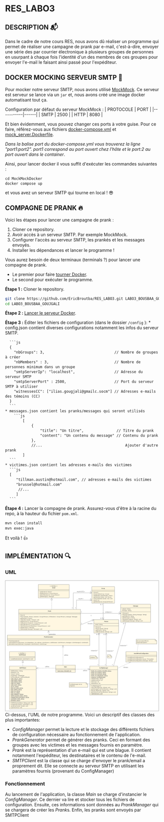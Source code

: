 # RES_LABO3

## DESCRIPTION :mailbox_with_mail: 
Dans le cadre de notre cours RES, nous avons dû réaliser un programme qui permet de réaliser une campagne de prank par e-mail,
c'est-à-dire, envoyer une série des par courrier électronique à plusieurs groupes de personnes en usurpant à chaque fois
l'identité d'un des membres de ces groupes pour envoyer l'e-mail le faisant ainsi passé pour l'expéditeur.


## DOCKER MOCKING SERVEUR SMTP :whale2:
Pour mocker notre serveur SMTP, nous avons utilisé [MockMock](https://github.com/tweakers/MockMock).
Ce serveur est serveur se lance via un `jar` et, nous avons créé une image docker automatisant tout ça.

Configuration par défaut du serveur MockMock : 
| PROTOCOLE | PORT |
|-----------|------|
| SMTP      | 2500 |
| HTTP      | 8080 |

Et bien évidemment, vous pouvez changer ces ports à votre guise. Pour ce faire, référez-vous aux fichiers [docker-compose.yml](MockMockDocker/docker-compose.yml) et [mock_server.Dockerfile](MockMockDocker/mock_server.Dockerfile).    

*Dans la balise port du docker-compose.yml vous trouverez la ligne "port1:port2". port1 correspond au port ouvert chez l'hôte et le port:2 au port ouvert dans le container*.

Ainsi, pour lancer docker il vous suffit d'exécuter les commandes suivantes : 
```
cd MockMockDocker
docker compose up
```   
et vous avez un serveur SMTP qui tourne en local ! :sunglasses:

## COMPAGNE DE PRANK :fire:
Voici les étapes pour lancer une campagne de prank : 
1. Cloner ce repository.
2. Avoir accès à un serveur SMTP. Par exemple MockMock.
3. Configurer l'accès au serveur SMTP, les prankés et les messages envoyés.
4. Installer les dépendances et lancer le programme !


Vous aurez besoin de deux terminaux (terminals ?) pour lancer une compagne de prank.
- Le premier pour faire [tourner Docker](https://github.com/EricBroutba/RES_LABO3/#docker-whale2). 
- Le second pour exécuter le programme.

**Étape 1 :** Cloner le repository.
```bash
git clone https://github.com/EricBroutba/RES_LABO3.git LABO3_BOUSBAA_GOUJGALI
cd LABO3_BOUSBAA_GOUJGALI
```

**Étape 2 :** [Lancer le serveur Docker](https://github.com/EricBroutba/RES_LABO3/#docker-whale2).


**Étape 3 :** Éditer les fichiers de configuration (dans le dossier `/config` ):
    * config.json contient diverses configurations notamment les infos du serveur SMTP.

      ```js
      {
        "nbGroups": 3,                                // Nombre de groupes à créer
        "nbMembers" : 3,                              // Nombre de personnes minimum dans un groupe
        "smtpServerIp": "localhost",                  // Adresse du serveur SMTP
        "smtpServerPort" : 2500,                      // Port du serveur SMTP à utiliser
        "witnessesCC": ["ilias.gougjali@gmailc.socm"] // Adresses e-mails des témoins (CC)
      }
      ```
    * messages.json contient les pranks/messages qui seront utilisés
        ```js
            [
                {
                    "title": "Un titre",               // Titre du prank
                    "content": "Un contenu du message" // Contenu du prank
                },
                //...                                      Ajouter d'autre prank
            ]
      ```
    * victimes.json contient les adresses e-mails des victimes 
      ```js
      [
         "tillman.austin@hotmail.com", // adresses e-mails des victimes
         "brussel@hotmail.com"
          //...
         ]
      ```

**Étape 4 :** Lancer la compagne de prank. Assurez-vous d'être à la racine du repo, à la hauteur du fichier `pom.xml`.
```bash
mvn clean install
mvn exec:java
```

Et voilà ! :+1:

## IMPLÉMENTATION :mag:
### UML
![UML](./uml/res_uml.png)
Ci-dessus, l'UML de notre programme. Voici un descriptif des classes des plus importantes:
* <i>ConfigManager</i> permet la lecture et le stockage des différents fichiers de configuration nécessaire au fonctionnement de l'application.
* <i>PrankGenerator</i> permet de générer des pranks. Ceci en formant des groupes avec les victimes et les messages fournis en paramètre.
* <i>Prank</i> est la représentation d'un e-mail qui est une blague. Il contient notamment l'expéditeur, les destinataires et le contenu de l'e-mail.
* <i>SMTPClient</i> est la classe qui se charge d'envoyer le prank/email a proprement dit. Elle se connecte au serveur SMTP en utilisant les paramètres fournis (provenant du ConfigManager)


### Fonctionnement
Au lancement de l'application, la classe <i>Main</i> se charge d'instancier le <i>ConfigManager</i>. Ce dernier va lire et stocker tous les fichiers de configuration.
Ensuite, ces informations sont données au <i>PrankManager</i> qui se chargera de créer les <i>Prank</i>s. Enfin, les pranks sont envoyés par SMTPClient

